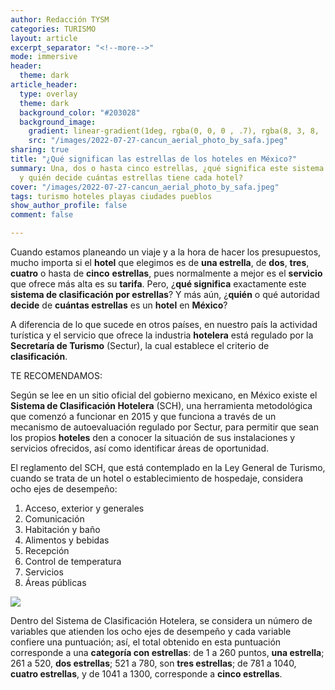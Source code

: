 ```yaml
---
author: Redacción TYSM
categories: TURISMO
layout: article
excerpt_separator: "<!--more-->"
mode: immersive
header:
  theme: dark
article_header:
  type: overlay
  theme: dark
  background_color: "#203028"
  background_image:
    gradient: linear-gradient(1deg, rgba(0, 0, 0 , .7), rgba(8, 3, 8, .9))
    src: "/images/2022-07-27-cancun_aerial_photo_by_safa.jpeg"
sharing: true
title: "¿Qué significan las estrellas de los hoteles en México?"
summary: Una, dos o hasta cinco estrellas, ¿qué significa este sistema de clasificación
  y quién decide cuántas estrellas tiene cada hotel?
cover: "/images/2022-07-27-cancun_aerial_photo_by_safa.jpeg"
tags: turismo hoteles playas ciudades pueblos
show_author_profile: false
comment: false

---
```

Cuando estamos planeando un viaje y a la hora de hacer los presupuestos, mucho importa si el **hotel** que elegimos es de **una estrella**, de **dos**, **tres**, **cuatro** o hasta de **cinco** **estrellas**, pues normalmente a mejor es el **servicio** que ofrece más alta es su **tarifa**. Pero, ¿**qué significa** exactamente este **sistema de clasificación por estrellas**? Y más aún, ¿**quién** o qué autoridad **decide** de **cuántas estrellas** es un **hotel** en **México**?

A diferencia de lo que sucede en otros países, en nuestro país la actividad turística y el servicio que ofrece la industria **hotelera** está regulado por la **Secretaría de Turismo** (Sectur), la cual establece el criterio de **clasificación**.

TE RECOMENDAMOS:

Según se lee en un sitio oficial del gobierno mexicano, en México existe el **Sistema de Clasificación Hotelera** (SCH), una herramienta metodológica que comenzó a funcionar en 2015 y que funciona a través de un mecanismo de autoevaluación regulado por Sectur, para permitir que sean los propios **hoteles** den a conocer la situación de sus instalaciones y servicios ofrecidos, así como identificar áreas de oportunidad.

El reglamento del SCH, que está contemplado en la Ley General de Turismo, cuando se trata de un hotel o establecimiento de hospedaje, considera ocho ejes de desempeño: 

1. Acceso, exterior y generales
2. Comunicación
3. Habitación y baño
4. Alimentos y bebidas
5. Recepción
6. Control de temperatura
7. Servicios
8. Áreas públicas

![](https://upload.wikimedia.org/wikipedia/commons/thumb/5/5c/San_Miguel_de_Allende_%28Mexico%2C_November_2018%29_-_1_%2850997211783%29.jpg/1024px-San_Miguel_de_Allende_%28Mexico%2C_November_2018%29_-_1_%2850997211783%29.jpg)

Dentro del Sistema de Clasificación Hotelera, se considera un número de variables que atienden los ocho ejes de desempeño y cada variable confiere una puntuación; así, el total obtenido en esta puntuación corresponde a una **categoría con estrellas**: de 1 a 260 puntos, **una estrella**; 261 a 520, **dos estrellas**; 521 a 780, son **tres estrellas**; de 781 a 1040, **cuatro estrellas**, y de 1041 a 1300, corresponde a **cinco estrellas**.